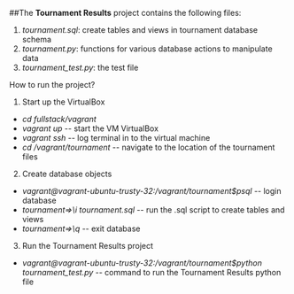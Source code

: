 ##The **Tournament Results** project contains the following files:

1. *tournament.sql*: create tables and views in tournament database schema
2. *tournament.py*: functions for various database actions to manipulate data 
3. *tournament_test.py*: the test file

How to run the project?
1. Start up the VirtualBox

* *cd fullstack/vagrant*
* *vagrant up*     -- start the VM VirtualBox
* *vagrant ssh*    -- log terminal in to the virtual machine
* *cd /vagrant/tournament*   -- navigate to the location of the tournament files

2. Create database objects
* *vagrant@vagrant-ubuntu-trusty-32:/vagrant/tournament$psql*  -- login database  
* *tournament=>\i tournament.sql*   -- run the .sql script to create tables and views
* *tournament=>\q*   -- exit database

3. Run the Tournament Results project
* *vagrant@vagrant-ubuntu-trusty-32:/vagrant/tournament$python tournament_test.py*   -- command to run the Tournament Results python file